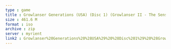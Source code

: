 ```yaml
---
type : game
title : Growlanser Generations (USA) (Disc 1) (Growlanser II - The Sense of Justice)
size : 461.6 M
format : iso
archive : zip
server : myrient
link2 : Growlanser%20Generations%20%28USA%29%20%28Disc%201%29%20%28Growlanser%20II%20-%20The%20Sense%20of%20Justice%29
---
```


